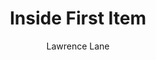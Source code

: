 ---
title: "Inside First Item"
#date: 2018-12-03
draft: false
categories:
tags: ["#reports", "#asg"]
author: Lawrence Lane
---